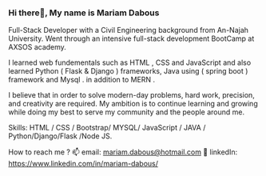 ### Hi there👋, My name is Mariam Dabous

Full-Stack Developer with a Civil Engineering background from An-Najah University. Went through an intensive full-stack development BootCamp at AXSOS academy. 

I learned web fundementals such as HTML , CSS and JavaScript and also learned Python ( Flask & Django ) frameworks, Java using ( spring boot ) framework and Mysql . in addition to MERN .

I believe that in order to solve modern-day problems, hard work, precision, and creativity are required. My ambition is to continue learning and growing while doing my best to serve my community and the people around me.

Skills: HTML / CSS / Bootstrap/ MYSQL/ JavaScript / JAVA / Python/Django/Flask /Node JS.

How to reach me ?
📫 email: mariam.dabous@hotmail.com
🌱 linkedIn: https://www.linkedin.com/in/mariam-dabous/




